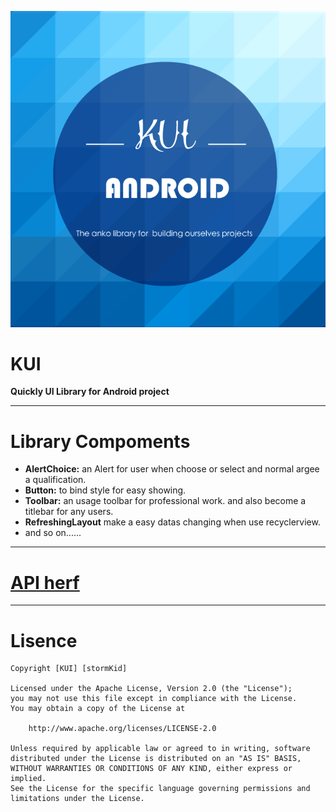 ![LOGO](https://github.com/StormKid/KUI/blob/master/logo/KUI.png)
# KUI
**Quickly UI Library for Android project**

----
# Library Compoments
* **AlertChoice:** an Alert for user when choose or select and normal argee a qualification.
* **Button:** to bind style for easy showing.
* **Toolbar:** an usage toolbar for professional work. and also become a titlebar for any users.
* **RefreshingLayout** make a easy datas changing when use recyclerview.
* and so on......
----
# [API herf](http://www.kui-document.cn)
----
# Lisence
```
Copyright [KUI] [stormKid]

Licensed under the Apache License, Version 2.0 (the "License");
you may not use this file except in compliance with the License.
You may obtain a copy of the License at

    http://www.apache.org/licenses/LICENSE-2.0

Unless required by applicable law or agreed to in writing, software
distributed under the License is distributed on an "AS IS" BASIS,
WITHOUT WARRANTIES OR CONDITIONS OF ANY KIND, either express or implied.
See the License for the specific language governing permissions and
limitations under the License.
```

